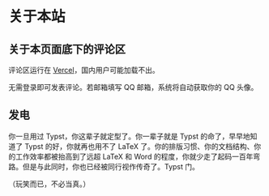 # 关于本站

## 关于本页面底下的评论区

评论区运行在 [Vercel](https://vercel.com/)，国内用户可能加载不出。

无需登录即可发表评论。若邮箱填写 QQ 邮箱，系统将自动获取你的 QQ 头像。

## 发电

你一旦用过 Typst，你这辈子就定型了。你一辈子就是 Typst 的命了，早早地知道了 Typst 的好，你就再也用不了 LaTeX 了。你的排版习惯、你的文档结构、你的工作效率都被抬高到了远超 LaTeX 和 Word 的程度，你就少走了起码一百年弯路。但是与此同时，你也已经被同行视作传奇了。Typst 门。

（玩笑而已，不必当真。）
